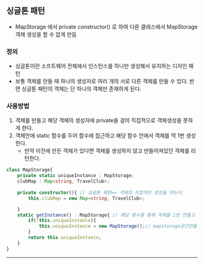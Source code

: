 ## 싱글톤 패턴 

- MapStorage 에서 private constructor() 로 하여 다른 클래스에서 MapStorage 객체 생성을 할 수 없게 만듬 

### 정의

- 싱글톤이란 소프트웨어 전체에서 인스턴스를 하나만 생성해서 유지하는 디자인 패턴
- 보통 객체를 만들 때 하나의 생성자로 여러 개의 서로 다른 객체를 만들 수 있다. 반면 싱글톤 패턴의 객체는 단 하나의 객체만 존재하게 된다. 

### 사용방법

1. 객체를 만들고 해당 객체의 생성자에 private을 걸어 직접적으로 객체생성을 못하게 한다. 
2. 객체안에 static 함수를 두어 함수에 접근하고 해당 함수 안에서 객체를 딱 1번 생성한다. 
   - 만약 이전에 만든 객체가 있다면 객체를 생성하지 않고 만들어져있던 객체를 리턴한다. 

```typescript
class MapStorage{
    private static uniqueInstance : MapStorage;
    clubMap : Map<string, TravelClub>;
    
    private constructor(){ // 싱글톤 패턴=> 객체의 직접적인 생성을 막는다. 
        this.clubMap = new Map<string, TravelClub>;

    }
    static getInstance() : MapStorage{ // 해당 함수를 통해 객체를 1번 만들고 이용할 수 있다. 
        if(!this.uniqueInstance){
            this.uniqueInstance = new MapStorage();// mapstorage공간만들기
        }
        return this.uniqueInstance;
    }
}
```

---

## 